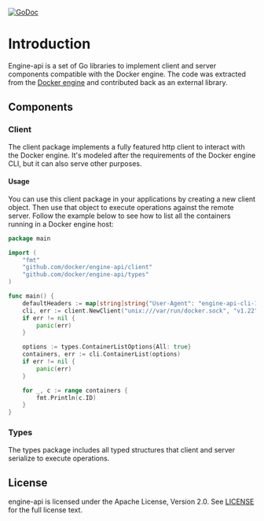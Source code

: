 [![GoDoc](https://godoc.org/github.com/docker/engine-api?status.svg)](https://godoc.org/github.com/docker/engine-api)

# Introduction

Engine-api is a set of Go libraries to implement client and server components compatible with the Docker engine.
The code was extracted from the [Docker engine](https://github.com/docker/docker) and contributed back as an external library.

## Components

### Client

The client package implements a fully featured http client to interact with the Docker engine. It's modeled after the requirements of the Docker engine CLI, but it can also serve other purposes.

#### Usage

You can use this client package in your applications by creating a new client object. Then use that object to execute operations against the remote server. Follow the example below to see how to list all the containers running in a Docker engine host:

```go
package main

import (
	"fmt"
	"github.com/docker/engine-api/client"
	"github.com/docker/engine-api/types"
)

func main() {
	defaultHeaders := map[string]string{"User-Agent": "engine-api-cli-1.0"}
	cli, err := client.NewClient("unix:///var/run/docker.sock", "v1.22", nil, defaultHeaders)
	if err != nil {
		panic(err)
	}

	options := types.ContainerListOptions{All: true}
	containers, err := cli.ContainerList(options)
	if err != nil {
		panic(err)
	}

	for _, c := range containers {
		fmt.Println(c.ID)
	}
}
```

### Types

The types package includes all typed structures that client and server serialize to execute operations.

## License

engine-api is licensed under the Apache License, Version 2.0. See [LICENSE](LICENSE) for the full license text.
